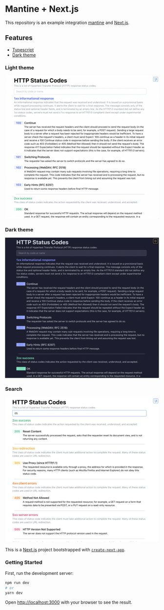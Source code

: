 # Mantine + Next.js

This repository is an example integration [mantine](https://mantine.dev) and [Next.js](https://nextjs.org/).

## Features

- [Typescript](http://www.typescriptlang.org/)
- [Dark theme](https://mantine.dev/guides/dark-theme/)

### Light theme

![home](img/light_theme.png)

### Dark theme

![home](img/dark_theme.png)

### Search

![home](img/search.png)

This is a [Next.js](https://nextjs.org/) project bootstrapped with [`create-next-app`](https://github.com/vercel/next.js/tree/canary/packages/create-next-app).

### Getting Started

First, run the development server:

```bash
npm run dev
# or
yarn dev
```

Open [http://localhost:3000](http://localhost:3000) with your browser to see the result.
